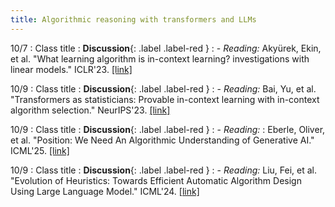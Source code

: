 ```yaml
---
title: Algorithmic reasoning with transformers and LLMs
---
```


10/7
: Class title
  : **Discussion**{: .label .label-red }
: - *Reading:* Akyürek, Ekin, et al. "What learning algorithm is in-context learning? investigations with linear models." ICLR'23. [[link]](https://arxiv.org/abs/2211.15661)

10/9
: Class title
  : **Discussion**{: .label .label-red }
: - *Reading:* Bai, Yu, et al. "Transformers as statisticians: Provable in-context learning with in-context algorithm selection." NeurIPS'23. [[link]](https://arxiv.org/abs/2306.04637)

10/9
: Class title
  : **Discussion**{: .label .label-red }
: - *Reading:* : Eberle, Oliver, et al. "Position: We Need An Algorithmic Understanding of Generative AI." ICML'25. [[link]](https://arxiv.org/abs/2507.07544)

10/9
: Class title
  : **Discussion**{: .label .label-red }
: - *Reading:* Liu, Fei, et al. "Evolution of Heuristics: Towards Efficient Automatic Algorithm Design Using Large Language Model." ICML'24. [[link]](https://arxiv.org/abs/2401.02051)